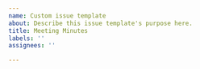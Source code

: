 ```yaml
---
name: Custom issue template
about: Describe this issue template's purpose here.
title: Meeting Minutes
labels: ''
assignees: ''

---
```



